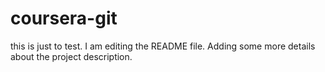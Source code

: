 # coursera-git
this is just to test.
I am editing the README file. Adding some more details about the project description.
